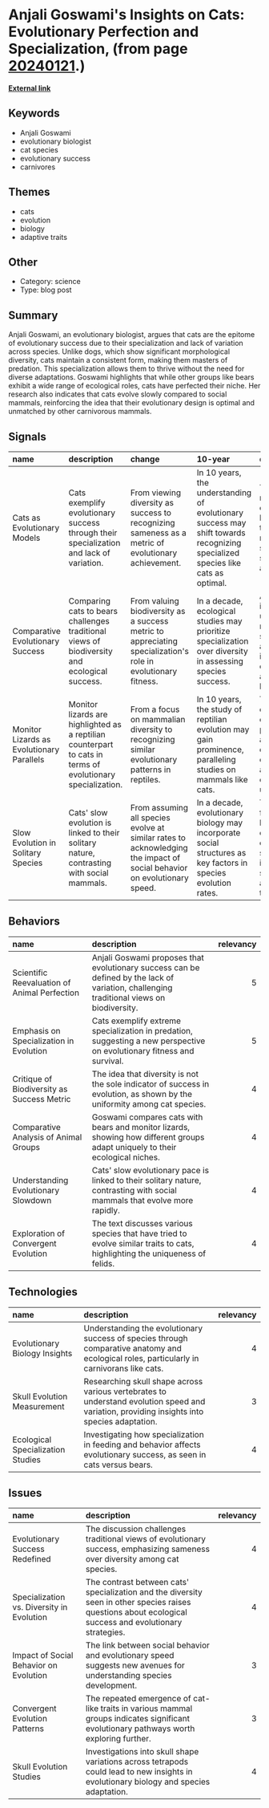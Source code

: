 # __Anjali Goswami's Insights on Cats: Evolutionary Perfection and Specialization__, (from page [20240121](https://kghosh.substack.com/p/20240121).)

__[External link](https://www.scientificamerican.com/article/cats-are-perfect-an-evolutionary-biologist-explains-why/)__



## Keywords

* Anjali Goswami
* evolutionary biologist
* cat species
* evolutionary success
* carnivores

## Themes

* cats
* evolution
* biology
* adaptive traits

## Other

* Category: science
* Type: blog post

## Summary

Anjali Goswami, an evolutionary biologist, argues that cats are the epitome of evolutionary success due to their specialization and lack of variation across species. Unlike dogs, which show significant morphological diversity, cats maintain a consistent form, making them masters of predation. This specialization allows them to thrive without the need for diverse adaptations. Goswami highlights that while other groups like bears exhibit a wide range of ecological roles, cats have perfected their niche. Her research also indicates that cats evolve slowly compared to social mammals, reinforcing the idea that their evolutionary design is optimal and unmatched by other carnivorous mammals.

## Signals

| name                                      | description                                                                                                 | change                                                                                                                  | 10-year                                                                                                                        | driving-force                                                                                                            |   relevancy |
|:------------------------------------------|:------------------------------------------------------------------------------------------------------------|:------------------------------------------------------------------------------------------------------------------------|:-------------------------------------------------------------------------------------------------------------------------------|:-------------------------------------------------------------------------------------------------------------------------|------------:|
| Cats as Evolutionary Models               | Cats exemplify evolutionary success through their specialization and lack of variation.                     | From viewing diversity as success to recognizing sameness as a metric of evolutionary achievement.                      | In 10 years, the understanding of evolutionary success may shift towards recognizing specialized species like cats as optimal. | The ongoing research in evolutionary biology and the need to redefine success in species adaptation.                     |           4 |
| Comparative Evolutionary Success          | Comparing cats to bears challenges traditional views of biodiversity and ecological success.                | From valuing biodiversity as a success metric to appreciating specialization's role in evolutionary fitness.            | In a decade, ecological studies may prioritize specialization over diversity in assessing species success.                     | A growing interest in understanding niche specialization and its implications for conservation and biodiversity.         |           3 |
| Monitor Lizards as Evolutionary Parallels | Monitor lizards are highlighted as a reptilian counterpart to cats in terms of evolutionary specialization. | From a focus on mammalian diversity to recognizing similar evolutionary patterns in reptiles.                           | In 10 years, the study of reptilian evolution may gain prominence, paralleling studies on mammals like cats.                   | The need to explore evolutionary patterns across different classes of animals for a comprehensive understanding.         |           3 |
| Slow Evolution in Solitary Species        | Cats' slow evolution is linked to their solitary nature, contrasting with social mammals.                   | From assuming all species evolve at similar rates to acknowledging the impact of social behavior on evolutionary speed. | In a decade, evolutionary biology may incorporate social structures as key factors in species evolution rates.                 | The increasing focus on social behavior in ecological and evolutionary studies, influencing species adaptation theories. |           4 |

## Behaviors

| name                                         | description                                                                                                                               |   relevancy |
|:---------------------------------------------|:------------------------------------------------------------------------------------------------------------------------------------------|------------:|
| Scientific Reevaluation of Animal Perfection | Anjali Goswami proposes that evolutionary success can be defined by the lack of variation, challenging traditional views on biodiversity. |           5 |
| Emphasis on Specialization in Evolution      | Cats exemplify extreme specialization in predation, suggesting a new perspective on evolutionary fitness and survival.                    |           5 |
| Critique of Biodiversity as Success Metric   | The idea that diversity is not the sole indicator of success in evolution, as shown by the uniformity among cat species.                  |           4 |
| Comparative Analysis of Animal Groups        | Goswami compares cats with bears and monitor lizards, showing how different groups adapt uniquely to their ecological niches.             |           4 |
| Understanding Evolutionary Slowdown          | Cats' slow evolutionary pace is linked to their solitary nature, contrasting with social mammals that evolve more rapidly.                |           4 |
| Exploration of Convergent Evolution          | The text discusses various species that have tried to evolve similar traits to cats, highlighting the uniqueness of felids.               |           4 |

## Technologies

| name                              | description                                                                                                                                 |   relevancy |
|:----------------------------------|:--------------------------------------------------------------------------------------------------------------------------------------------|------------:|
| Evolutionary Biology Insights     | Understanding the evolutionary success of species through comparative anatomy and ecological roles, particularly in carnivorans like cats.  |           4 |
| Skull Evolution Measurement       | Researching skull shape across various vertebrates to understand evolution speed and variation, providing insights into species adaptation. |           3 |
| Ecological Specialization Studies | Investigating how specialization in feeding and behavior affects evolutionary success, as seen in cats versus bears.                        |           4 |

## Issues

| name                                      | description                                                                                                                                              |   relevancy |
|:------------------------------------------|:---------------------------------------------------------------------------------------------------------------------------------------------------------|------------:|
| Evolutionary Success Redefined            | The discussion challenges traditional views of evolutionary success, emphasizing sameness over diversity among cat species.                              |           4 |
| Specialization vs. Diversity in Evolution | The contrast between cats' specialization and the diversity seen in other species raises questions about ecological success and evolutionary strategies. |           4 |
| Impact of Social Behavior on Evolution    | The link between social behavior and evolutionary speed suggests new avenues for understanding species development.                                      |           3 |
| Convergent Evolution Patterns             | The repeated emergence of cat-like traits in various mammal groups indicates significant evolutionary pathways worth exploring further.                  |           3 |
| Skull Evolution Studies                   | Investigations into skull shape variations across tetrapods could lead to new insights in evolutionary biology and species adaptation.                   |           4 |